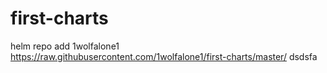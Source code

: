 # first-charts
 helm repo add 1wolfalone1 https://raw.githubusercontent.com/1wolfalone1/first-charts/master/
dsdsfa
